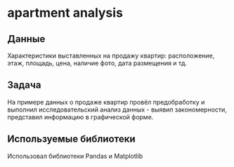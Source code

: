 # apartment analysis


## Данные

Характеристики выставленных на продажу квартир: расположение, этаж, площадь, цена, наличие фото, дата размещения и тд.


## Задача

На примере данных о продаже квартир провёл предобработку и выполнил исследовательский анализ данных - выявил закономерности, представил информацию в графической форме.



## Используемые библиотеки

Использовал библиотеки Pandas и Matplotlib

